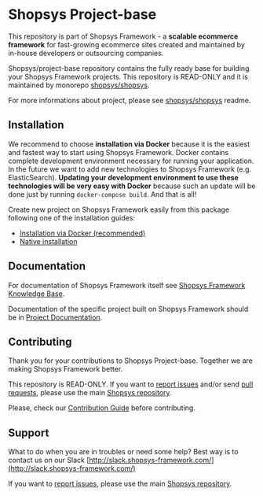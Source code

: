 # Shopsys Project-base

This repository is part of Shopsys Framework - a **scalable ecommerce framework** for fast-growing ecommerce sites created and maintained by in-house developers or outsourcing companies.

Shopsys/project-base repository contains the fully ready base for building your Shopsys Framework projects. This repository is READ-ONLY and it is maintained by monorepo [shopsys/shopsys](https://github.com/shopsys/shopsys).

For more informations about project, please see [shopsys/shopsys](https://github.com/shopsys/shopsys) readme.

## Installation
We recommend to choose **installation via Docker** because it is the easiest and fastest way to start using Shopsys Framework.
Docker contains complete development environment necessary for running your application.
In the future we want to add new technologies to Shopsys Framework (e.g. ElasticSearch).
**Updating your development environment to use these technologies will be very easy with Docker**
because such an update will be done just by running `docker-compose build`.
And that is all!

Create new project on Shopsys Framework easily from this package following one of the installation guides:

* [Installation via Docker (recommended)](https://github.com/shopsys/shopsys/blob/master/docs/docker/installation/installation-using-docker.md)
* [Native installation](https://github.com/shopsys/shopsys/blob/master/docs/introduction/installation-guide.md)

## Documentation
For documentation of Shopsys Framework itself see [Shopsys Framework Knowledge Base](https://github.com/shopsys/shopsys/blob/master/docs/index.md).

Documentation of the specific project built on Shopsys Framework should be in [Project Documentation](https://github.com/shopsys/project-base/blob/master/docs/index.md).

## Contributing
Thank you for your contributions to Shopsys Project-base.
Together we are making Shopsys Framework better.

This repository is READ-ONLY.
If you want to [report issues](https://github.com/shopsys/shopsys/issues/new) and/or send [pull requests](https://github.com/shopsys/shopsys/compare),
please use the main [Shopsys repository](https://github.com/shopsys/shopsys).

Please, check our [Contribution Guide](https://github.com/shopsys/shopsys/blob/master/CONTRIBUTING.md) before contributing.

## Support
What to do when you are in troubles or need some help? Best way is to contact us on our Slack [http://slack.shopsys-framework.com/](http://slack.shopsys-framework.com/)

If you want to [report issues](https://github.com/shopsys/shopsys/issues/new), please use the main [Shopsys repository](https://github.com/shopsys/shopsys).
